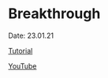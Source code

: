 # Breakthrough

Date: 23.01.21

[Tutorial](https://marketplace.yoyogames.com/assets/8003/breakthrough-gml)

[YouTube](https://www.youtube.com/playlist?list=PLhIbBGhnxj5J2Oos_O07L28oH9EqqHsxH)
